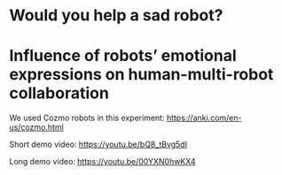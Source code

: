 # Would you help a sad robot? 

# Influence of robots’ emotional expressions on human-multi-robot collaboration

We used Cozmo robots in this experiment: https://anki.com/en-us/cozmo.html

Short demo video: https://youtu.be/bQ8_tBvg5dI

Long demo video: https://youtu.be/00YXN0hwKX4

